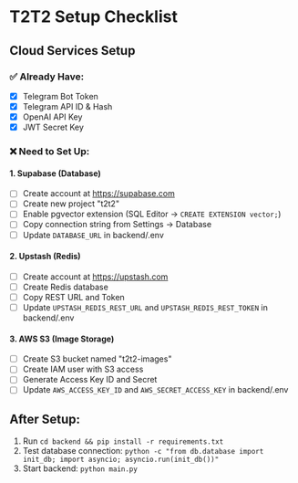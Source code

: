 # T2T2 Setup Checklist

## Cloud Services Setup

### ✅ Already Have:
- [x] Telegram Bot Token
- [x] Telegram API ID & Hash
- [x] OpenAI API Key
- [x] JWT Secret Key

### ❌ Need to Set Up:

#### 1. Supabase (Database)
- [ ] Create account at https://supabase.com
- [ ] Create new project "t2t2"
- [ ] Enable pgvector extension (SQL Editor → `CREATE EXTENSION vector;`)
- [ ] Copy connection string from Settings → Database
- [ ] Update `DATABASE_URL` in backend/.env

#### 2. Upstash (Redis)
- [ ] Create account at https://upstash.com
- [ ] Create Redis database
- [ ] Copy REST URL and Token
- [ ] Update `UPSTASH_REDIS_REST_URL` and `UPSTASH_REDIS_REST_TOKEN` in backend/.env

#### 3. AWS S3 (Image Storage)
- [ ] Create S3 bucket named "t2t2-images"
- [ ] Create IAM user with S3 access
- [ ] Generate Access Key ID and Secret
- [ ] Update `AWS_ACCESS_KEY_ID` and `AWS_SECRET_ACCESS_KEY` in backend/.env

## After Setup:
1. Run `cd backend && pip install -r requirements.txt`
2. Test database connection: `python -c "from db.database import init_db; import asyncio; asyncio.run(init_db())"`
3. Start backend: `python main.py`